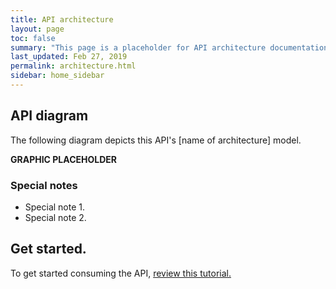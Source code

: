 ```yaml
---
title: API architecture
layout: page
toc: false
summary: "This page is a placeholder for API architecture documentation. This website is an experiment to test publishing tools, so the content on these pages is just for illustration and may not make sense."
last_updated: Feb 27, 2019
permalink: architecture.html
sidebar: home_sidebar
---
```


## API diagram
The following diagram depicts this API's [name of architecture] model.

**GRAPHIC PLACEHOLDER**

### Special notes

* Special note 1.
* Special note 2.

## Get started.
To get started consuming the API, [review this tutorial.](gettingstarted.html)

